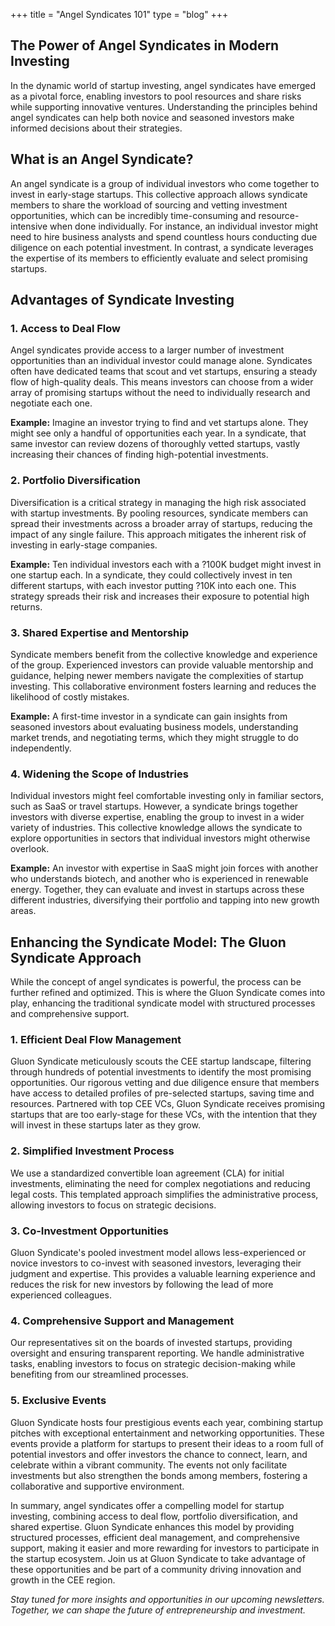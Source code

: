 +++
title = "Angel Syndicates 101"
type = "blog"
+++

## The Power of Angel Syndicates in Modern Investing

In the dynamic world of startup investing, angel syndicates have emerged as a pivotal force, enabling investors to pool resources and share risks while supporting innovative ventures. Understanding the principles behind angel syndicates can help both novice and seasoned investors make informed decisions about their strategies.

## What is an Angel Syndicate?

An angel syndicate is a group of individual investors who come together to invest in early-stage startups. This collective approach allows syndicate members to share the workload of sourcing and vetting investment opportunities, which can be incredibly time-consuming and resource-intensive when done individually. For instance, an individual investor might need to hire business analysts and spend countless hours conducting due diligence on each potential investment. In contrast, a syndicate leverages the expertise of its members to efficiently evaluate and select promising startups.

## Advantages of Syndicate Investing

### 1. Access to Deal Flow

Angel syndicates provide access to a larger number of investment opportunities than an individual investor could manage alone. Syndicates often have dedicated teams that scout and vet startups, ensuring a steady flow of high-quality deals. This means investors can choose from a wider array of promising startups without the need to individually research and negotiate each one.

**Example:** Imagine an investor trying to find and vet startups alone. They might see only a handful of opportunities each year. In a syndicate, that same investor can review dozens of thoroughly vetted startups, vastly increasing their chances of finding high-potential investments.

### 2. Portfolio Diversification
Diversification is a critical strategy in managing the high risk associated with startup investments. By pooling resources, syndicate members can spread their investments across a broader array of startups, reducing the impact of any single failure. This approach mitigates the inherent risk of investing in early-stage companies.

**Example:** Ten individual investors each with a ?100K budget might invest in one startup each. In a syndicate, they could collectively invest in ten different startups, with each investor putting ?10K into each one. This strategy spreads their risk and increases their exposure to potential high returns.

### 3. Shared Expertise and Mentorship
Syndicate members benefit from the collective knowledge and experience of the group. Experienced investors can provide valuable mentorship and guidance, helping newer members navigate the complexities of startup investing. This collaborative environment fosters learning and reduces the likelihood of costly mistakes.

**Example:** A first-time investor in a syndicate can gain insights from seasoned investors about evaluating business models, understanding market trends, and negotiating terms, which they might struggle to do independently.

### 4. Widening the Scope of Industries
Individual investors might feel comfortable investing only in familiar sectors, such as SaaS or travel startups. However, a syndicate brings together investors with diverse expertise, enabling the group to invest in a wider variety of industries. This collective knowledge allows the syndicate to explore opportunities in sectors that individual investors might otherwise overlook.

**Example:** An investor with expertise in SaaS might join forces with another who understands biotech, and another who is experienced in renewable energy. Together, they can evaluate and invest in startups across these different industries, diversifying their portfolio and tapping into new growth areas.

## Enhancing the Syndicate Model: The Gluon Syndicate Approach

While the concept of angel syndicates is powerful, the process can be further refined and optimized. This is where the Gluon Syndicate comes into play, enhancing the traditional syndicate model with structured processes and comprehensive support.

### 1. Efficient Deal Flow Management
Gluon Syndicate meticulously scouts the CEE startup landscape, filtering through hundreds of potential investments to identify the most promising opportunities. Our rigorous vetting and due diligence ensure that members have access to detailed profiles of pre-selected startups, saving time and resources. Partnered with top CEE VCs, Gluon Syndicate receives promising startups that are too early-stage for these VCs, with the intention that they will invest in these startups later as they grow.

### 2. Simplified Investment Process
We use a standardized convertible loan agreement (CLA) for initial investments, eliminating the need for complex negotiations and reducing legal costs. This templated approach simplifies the administrative process, allowing investors to focus on strategic decisions.

### 3. Co-Investment Opportunities
Gluon Syndicate's pooled investment model allows less-experienced or novice investors to co-invest with seasoned investors, leveraging their judgment and expertise. This provides a valuable learning experience and reduces the risk for new investors by following the lead of more experienced colleagues.

### 4. Comprehensive Support and Management
Our representatives sit on the boards of invested startups, providing oversight and ensuring transparent reporting. We handle administrative tasks, enabling investors to focus on strategic decision-making while benefiting from our streamlined processes.

### 5. Exclusive Events
Gluon Syndicate hosts four prestigious events each year, combining startup pitches with exceptional entertainment and networking opportunities. These events provide a platform for startups to present their ideas to a room full of potential investors and offer investors the chance to connect, learn, and celebrate within a vibrant community. The events not only facilitate investments but also strengthen the bonds among members, fostering a collaborative and supportive environment.

In summary, angel syndicates offer a compelling model for startup investing, combining access to deal flow, portfolio diversification, and shared expertise. Gluon Syndicate enhances this model by providing structured processes, efficient deal management, and comprehensive support, making it easier and more rewarding for investors to participate in the startup ecosystem. Join us at Gluon Syndicate to take advantage of these opportunities and be part of a community driving innovation and growth in the CEE region.

*Stay tuned for more insights and opportunities in our upcoming newsletters. Together, we can shape the future of entrepreneurship and investment.*